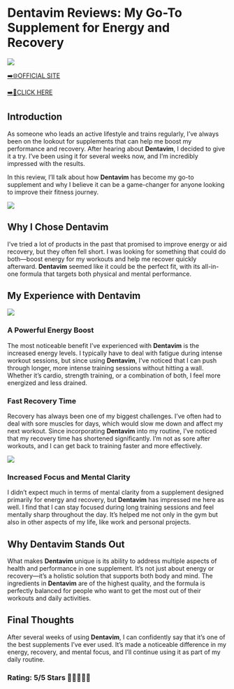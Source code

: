 # **Dentavim Reviews**: My Go-To Supplement for Energy and Recovery

[![](https://static.vecteezy.com/system/resources/thumbnails/019/896/014/small/buy-now-gradient-button-with-cart-symbol-buy-now-illustration-png.png)](https://edetoop.top/lander/sugarpreland-1/dentavim.html) 

[➡️🌐OFFICIAL SITE](https://edetoop.top/lander/sugarpreland-1/dentavim.html) 

[➡️🔗CLICK HERE](https://edetoop.top/lander/sugarpreland-1/dentavim.html) 


## Introduction

As someone who leads an active lifestyle and trains regularly, I’ve always been on the lookout for supplements that can help me boost my performance and recovery. After hearing about **Dentavim**, I decided to give it a try. I’ve been using it for several weeks now, and I’m incredibly impressed with the results.

In this review, I’ll talk about how **Dentavim** has become my go-to supplement and why I believe it can be a game-changer for anyone looking to improve their fitness journey.

[![](https://wallpapers.com/images/hd/red-order-now-button-udg4jcj4arvn8b0n-2.png)](https://edetoop.top/lander/sugarpreland-1/dentavim.html)  

## Why I Chose **Dentavim**

I’ve tried a lot of products in the past that promised to improve energy or aid recovery, but they often fell short. I was looking for something that could do both—boost energy for my workouts and help me recover quickly afterward. **Dentavim** seemed like it could be the perfect fit, with its all-in-one formula that targets both physical and mental performance.

## My Experience with **Dentavim**

[![](https://static.vecteezy.com/system/resources/thumbnails/019/896/014/small/buy-now-gradient-button-with-cart-symbol-buy-now-illustration-png.png)](https://edetoop.top/lander/sugarpreland-1/dentavim.html)

### A Powerful Energy Boost

The most noticeable benefit I’ve experienced with **Dentavim** is the increased energy levels. I typically have to deal with fatigue during intense workout sessions, but since using **Dentavim**, I’ve noticed that I can push through longer, more intense training sessions without hitting a wall. Whether it’s cardio, strength training, or a combination of both, I feel more energized and less drained.

### Fast Recovery Time

Recovery has always been one of my biggest challenges. I’ve often had to deal with sore muscles for days, which would slow me down and affect my next workout. Since incorporating **Dentavim** into my routine, I’ve noticed that my recovery time has shortened significantly. I’m not as sore after workouts, and I can get back to training faster and more effectively.

[![](https://wallpapers.com/images/hd/red-order-now-button-udg4jcj4arvn8b0n-2.png)](https://edetoop.top/lander/sugarpreland-1/dentavim.html)  

### Increased Focus and Mental Clarity

I didn’t expect much in terms of mental clarity from a supplement designed primarily for energy and recovery, but **Dentavim** has impressed me here as well. I find that I can stay focused during long training sessions and feel mentally sharp throughout the day. It’s helped me not only in the gym but also in other aspects of my life, like work and personal projects.

## Why **Dentavim** Stands Out

What makes **Dentavim** unique is its ability to address multiple aspects of health and performance in one supplement. It’s not just about energy or recovery—it’s a holistic solution that supports both body and mind. The ingredients in **Dentavim** are of the highest quality, and the formula is perfectly balanced for people who want to get the most out of their workouts and daily activities.

## Final Thoughts

After several weeks of using **Dentavim**, I can confidently say that it’s one of the best supplements I’ve ever used. It’s made a noticeable difference in my energy, recovery, and mental focus, and I’ll continue using it as part of my daily routine.

### Rating: 5/5 Stars 🌟🌟🌟🌟🌟
